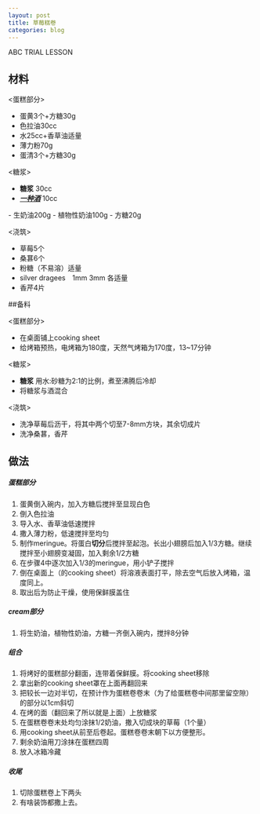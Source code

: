 ```yaml
---
layout: post
title: 草莓糕卷
categories: blog
---
```


ABC TRIAL LESSON

## 材料

<蛋糕部分>
- 蛋黄3个+方糖30g
- 色拉油30cc
- 水25cc+香草油适量
- 薄力粉70g
- 蛋清3个+方糖30g

<糖浆>
- **糖浆** 30cc
- [***一种酒***](http:www.amazon.co.jp/%E3%82%B5%E3%83%B3%E3%83%88%E3%83%AA%E3%83%BC%E3%83%AA%E3%82%AD%E3%83%A5%E3%83%BC%E3%83%AB-%E3%83%AB%E3%82%B8%E3%82%A8-%E3%82%AF%E3%83%AC%E3%83%BC%E3%83%A0-%E3%83%95%E3%83%A9%E3%83%B3%E3%83%9C%E3%83%AF%E3%83%BC%E3%82%BA-700ml/dp/B001TOGPQ4)  10cc

<cream>
- 生奶油200g
- 植物性奶油100g
- 方糖20g

<浇筑>
- 草莓5个
- 桑葚6个
- 粉糖（不易溶）适量
- silver dragees　1mm 3mm 各适量
- 香芹4片

##备料

<蛋糕部分>
- 在桌面铺上cooking sheet
- 给烤箱预热，电烤箱为180度，天然气烤箱为170度，13~17分钟

<糖浆>
- **糖浆** 用水:砂糖为2:1的比例，煮至沸腾后冷却
- 将糖浆与酒混合

<浇筑>
- 洗净草莓后沥干，将其中两个切至7-8mm方块，其余切成片
- 洗净桑葚，香芹

## 做法

##### 蛋糕部分

1. 蛋黄倒入碗内，加入方糖后搅拌至显现白色
2. 倒入色拉油
3. 导入水、香草油低速搅拌
4. 撒入薄力粉，低速搅拌至均匀
5. 制作meringue。将蛋白**切分**后搅拌至起泡。长出小翅膀后加入1/3方糖。继续搅拌至小翅膀变凝固，加入剩余1/2方糖
6. 在步骤4中逐次加入1/3的meringue，用小铲子搅拌
7. 倒在桌面上（的cooking sheet）将溶液表面打平，除去空气后放入烤箱，温度同上。
8. 取出后为防止干燥，使用保鲜膜盖住

##### cream部分
1. 将生奶油，植物性奶油，方糖一齐倒入碗内，搅拌8分钟

##### 组合
1. 将烤好的蛋糕部分翻面，连带着保鲜膜。将cooking sheet移除
2. 拿出新的cooking sheet罩在上面再翻回来
3. 把较长一边对半切，在预计作为蛋糕卷卷末（为了给蛋糕卷中间那里留空隙）的部分以1cm斜切
4. 在烤的面（翻回来了所以就是上面）上放糖浆
5. 在蛋糕卷卷末处均匀涂抹1/2奶油，撒入切成块的草莓（1个量）
6. 用cooking sheet从前至后卷起。蛋糕卷卷末朝下以方便整形。
7. 剩余奶油用刀涂抹在蛋糕四周
8. 放入冰箱冷藏

##### 收尾
1. 切除蛋糕卷上下两头
2. 有啥装饰都撒上去。
